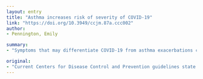 ```yaml
---
layout: entry
title: "Asthma increases risk of severity of COVID-19"
link: "https://doi.org/10.3949/ccjm.87a.ccc002"
author:
- Pennington, Emily

summary:
- "Symptoms that may differentiate COVID-19 from asthma exacerbations caused by another trigger may include fever, fatigue, anorexia, or myalgias. No published data support this suggestion. Patients with moderate to severe asthma may be at greater risk for more severe disease if infected with SARS-CoV-2. Current Centers for Disease Control and Prevention guidelines state that patients with moderate-to-severe asthma may have greater risk."

original:
- "Current Centers for Disease Control and Prevention guidelines state that patients with moderate to severe asthma may be at greater risk for more severe disease if infected with SARS-CoV-2; however, no published data support this suggestion. During this pandemic, it is recommended that patients with asthma continue taking all controller inhalers and other asthma medication as prescribed to prevent exacerbations and limit outpatient clinic and emergency room exposure. Symptoms that may differentiate COVID-19 from asthma exacerbations caused by another trigger may include fever, fatigue, anorexia, or myalgias. Patients with suspected or confirmed COVID-19 should avoid nebulizer treatments due to the risk of aerosolization."
---
```


